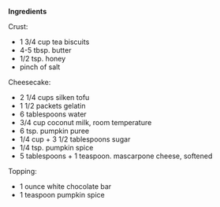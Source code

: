 **Ingredients**

Crust:

- 1 3/4 cup tea biscuits
- 4-5 tbsp. butter
- 1/2 tsp. honey
- pinch of salt

Cheesecake:

- 2 1/4 cups silken tofu
-  1 1/2 packets gelatin 
-  6 tablespoons water
-  3/4 cup coconut milk, room temperature
-  6 tsp. pumpkin puree
-  1/4 cup + 3 1/2 tablespoons sugar 
- 1/4 tsp. pumpkin spice 
-  5 tablespoons + 1 teaspoon. mascarpone cheese, softened


Topping:
-  1 ounce white chocolate bar
-  1 teaspoon pumpkin spice

